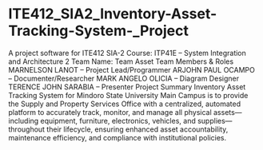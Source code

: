 # ITE412_SIA2_Inventory-Asset-Tracking-System-_Project
A project software for ITE412 SIA-2
Course: ITP41E – System Integration and Architecture 2
Team Name:  Team Asset
Team Members & Roles
MARNELSON LANOT – Project Lead/Programmer
ARJOHN PAUL OCAMPO – Documenter/Researcher
MARK ANGELO OLICIA – Diagram Designer
TERENCE JOHN SARABIA – Presenter
Project Summary
Inventory Asset Tracking System for Mindoro State University Main Campus is to provide the Supply and Property Services Office with a centralized, automated platform to accurately track, monitor, and manage all physical assets—including equipment, furniture, electronics, vehicles, and supplies—throughout their lifecycle, ensuring enhanced asset accountability, maintenance efficiency, and compliance with institutional policies.
